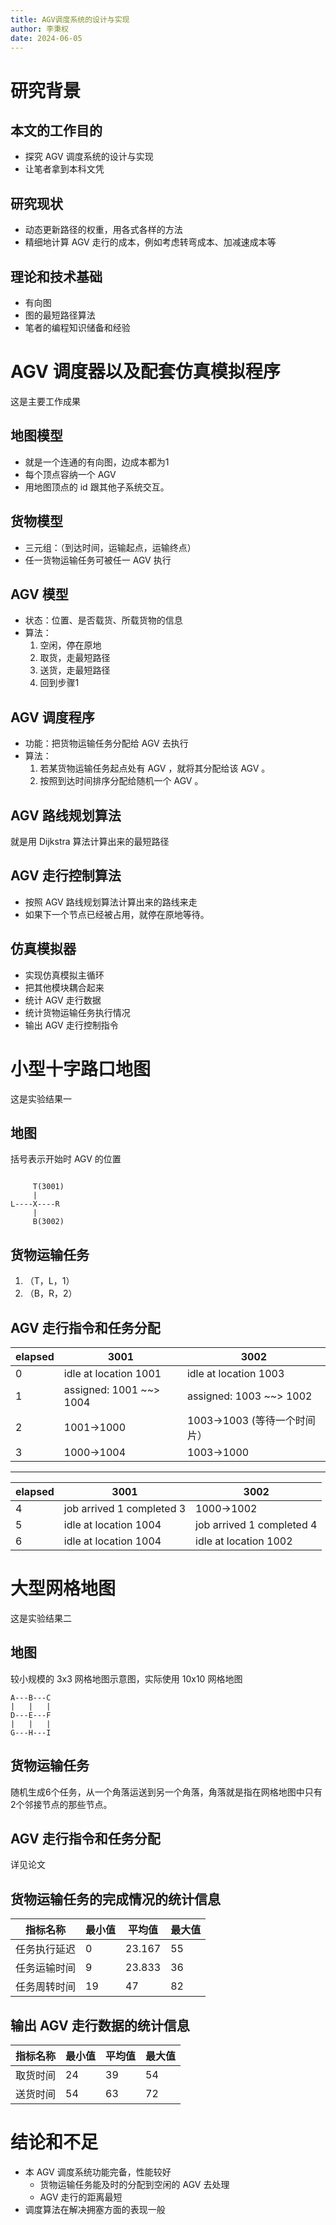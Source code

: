 ```yaml
---
title: AGV调度系统的设计与实现
author: 李秉权
date: 2024-06-05
---
```


# 研究背景

## 本文的工作目的

- 探究 AGV 调度系统的设计与实现
- 让笔者拿到本科文凭

## 研究现状

- 动态更新路径的权重，用各式各样的方法
- 精细地计算 AGV 走行的成本，例如考虑转弯成本、加减速成本等

## 理论和技术基础

- 有向图
- 图的最短路径算法
- 笔者的编程知识储备和经验

# AGV 调度器以及配套仿真模拟程序

这是主要工作成果

## 地图模型

- 就是一个连通的有向图，边成本都为1
- 每个顶点容纳一个 AGV
- 用地图顶点的 id 跟其他子系统交互。

## 货物模型

- 三元组：（到达时间，运输起点，运输终点）
- 任一货物运输任务可被任一 AGV 执行

## AGV 模型

- 状态：位置、是否载货、所载货物的信息
- 算法：
  1. 空闲，停在原地
  2. 取货，走最短路径
  3. 送货，走最短路径
  4. 回到步骤1

## AGV 调度程序

- 功能：把货物运输任务分配给 AGV 去执行
- 算法：
  1. 若某货物运输任务起点处有 AGV ，就将其分配给该 AGV 。
  2. 按照到达时间排序分配给随机一个 AGV 。

## AGV 路线规划算法

就是用 Dijkstra 算法计算出来的最短路径

## AGV 走行控制算法

- 按照 AGV 路线规划算法计算出来的路线来走
- 如果下一个节点已经被占用，就停在原地等待。

## 仿真模拟器

- 实现仿真模拟主循环
- 把其他模块耦合起来
- 统计 AGV 走行数据
- 统计货物运输任务执行情况
- 输出 AGV 走行控制指令

# 小型十字路口地图

这是实验结果一

## 地图

括号表示开始时 AGV 的位置

```

     T(3001)
     |
L----X----R
     |
     B(3002)
```

## 货物运输任务

1. （T，L，1）
2. （B，R，2）

## AGV 走行指令和任务分配

| elapsed | 3001                    | 3002                         |
| ------- | ----------------------- | ---------------------------- |
| 0       | idle at location 1001   | idle at location 1003        |
| 1       | assigned: 1001 ~~> 1004 | assigned: 1003 ~~> 1002      |
| 2       | 1001->1000              | 1003->1003 (等待一个时间片） |
| 3       | 1000->1004              | 1003->1000                   |

---

| elapsed | 3001                      | 3002                      |
| ------- | ------------------------- | ------------------------- |
| 4       | job arrived 1 completed 3 | 1000->1002                |
| 5       | idle at location 1004     | job arrived 1 completed 4 |
| 6       | idle at location 1004     | idle at location 1002     |

# 大型网格地图

这是实验结果二

## 地图

较小规模的 3x3 网格地图示意图，实际使用 10x10 网格地图

```
A---B---C
|   |   |
D---E---F
|   |   |
G---H---I
```

## 货物运输任务

随机生成6个任务，从一个角落运送到另一个角落，角落就是指在网格地图中只有2个邻接节点的那些节点。

## AGV 走行指令和任务分配

详见论文

## 货物运输任务的完成情况的统计信息

| 指标名称     | 最小值 | 平均值 | 最大值 |
| ------------ | ------ | ------ | ------ |
| 任务执行延迟 | 0      | 23.167 | 55     |
| 任务运输时间 | 9      | 23.833 | 36     |
| 任务周转时间 | 19     | 47     | 82     |

## 输出 AGV 走行数据的统计信息

| 指标名称 | 最小值 | 平均值 | 最大值 |
| -------- | ------ | ------ | ------ |
| 取货时间 | 24     | 39     | 54     |
| 送货时间 | 54     | 63     | 72     |

# 结论和不足

- 本 AGV 调度系统功能完备，性能较好
  - 货物运输任务能及时的分配到空闲的 AGV 去处理
  - AGV 走行的距离最短
- 调度算法在解决拥塞方面的表现一般
